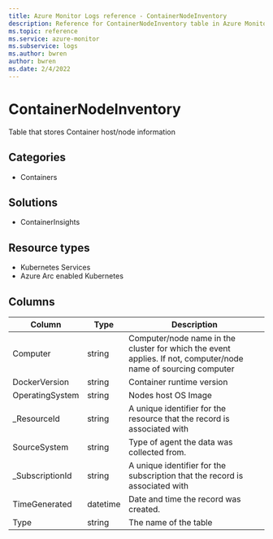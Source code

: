 ```yaml
---
title: Azure Monitor Logs reference - ContainerNodeInventory
description: Reference for ContainerNodeInventory table in Azure Monitor Logs.
ms.topic: reference
ms.service: azure-monitor
ms.subservice: logs
ms.author: bwren
author: bwren
ms.date: 2/4/2022
---
```


# ContainerNodeInventory

 Table that stores Container host/node information

## Categories

- Containers
## Solutions

- ContainerInsights
## Resource types

- Kubernetes Services
- Azure Arc enabled Kubernetes




## Columns

| Column | Type | Description |
| --- | --- | --- |
| Computer | string | Computer/node name in the cluster for which the event applies. If not, computer/node name of sourcing computer |
| DockerVersion | string | Container runtime version |
| OperatingSystem | string | Nodes host OS Image |
| _ResourceId | string | A unique identifier for the resource that the record is associated with |
| SourceSystem | string | Type of agent the data was collected from.  |
| _SubscriptionId | string | A unique identifier for the subscription that the record is associated with |
| TimeGenerated | datetime | Date and time the record was created. |
| Type | string | The name of the table |

